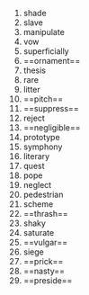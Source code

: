 1. shade
2. slave
3. manipulate
4. vow
5. superficially
6. ==ornament==
7. thesis
8. rare
9. litter
10. ==pitch==
11. ==suppress==
12. reject
13. ==negligible==
14. prototype
15. symphony
16. literary
17. quest
18. pope
19. neglect
20. pedestrian
21. scheme
22. ==thrash==
23. shaky
24. saturate
25. ==vulgar==
26. siege
27. ==prick==
28. ==nasty==
29. ==preside==
